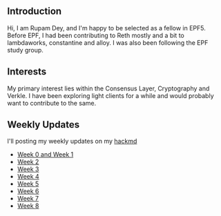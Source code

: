 ## Introduction

Hi, I am Rupam Dey, and I'm happy to be selected as a fellow in EPF5. Before EPF, I had been contributing to Reth mostly and a bit to lambdaworks, constantine and alloy. I was also been following the EPF study group. 

## Interests

My primary interest lies within the Consensus Layer, Cryptography and Verkle. I have been exploring light clients for a while and would probably want to contribute to the same.

## Weekly Updates

I'll posting my weekly updates on my [hackmd](https://hackmd.io/@rupam-04)

* [Week 0 and Week 1](https://hackmd.io/@rupam-04/week_0_and_week_1)
* [Week 2](https://hackmd.io/@rupam-04/Week2)
* [Week 3](https://hackmd.io/@rupam-04/Week3)
* [Week 4](https://hackmd.io/@rupam-04/Week4)
* [Week 5](https://hackmd.io/@rupam-04/Week5)
* [Week 6](https://hackmd.io/@rupam-04/Week6)
* [Week 7](https://hackmd.io/@rupam-04/Week7)
* [Week 8](https://hackmd.io/@rupam-04/Week8)